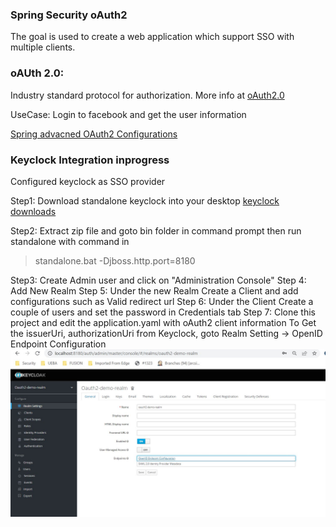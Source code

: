 ### Spring Security oAuth2

The goal is used to create a web application which support SSO with multiple clients.

### oAUth 2.0:
Industry standard protocol for authorization.
 More info at <a href="https://oauth.net/2/">oAuth2.0</a>

UseCase: Login to facebook and get the user information 

<a href="https://docs.spring.io/spring-security/site/docs/5.0.7.RELEASE/reference/html/oauth2login-advanced.html">Spring advacned OAuth2 Configurations</a>

### Keyclock Integration inprogress
Configured keyclock as SSO provider

Step1: Download standalone keyclock into your desktop
<a href="https://www.keycloak.org/downloads"> keyclock downloads</a>

Step2: Extract zip file and goto bin folder in command prompt then run standalone with command in 
> standalone.bat -Djboss.http.port=8180

Step3: Create Admin user and click on "Administration Console"
Step 4: Add New Realm
Step 5:  Under the new Realm Create a Client and add configurations such as Valid redirect url
Step 6: Under the Client Create a couple of users and set the password in Credentials tab
Step 7: Clone this project and edit the application.yaml with oAuth2 client information
To Get the issuerUri, authorizationUri from Keyclock, goto Realm Setting -> OpenID Endpoint Configuration
<img src="src/image/keyclock-realm-setting.JPG"/>